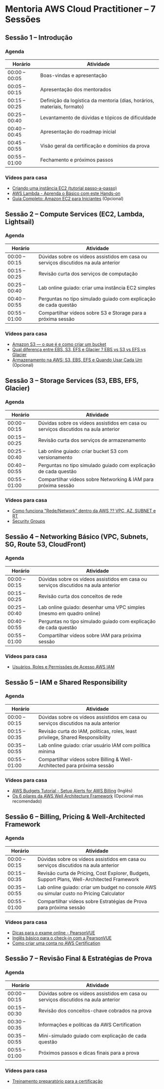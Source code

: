 # Mentoria AWS Cloud Practitioner – 7 Sessões

## Sessão 1 – Introdução

### Agenda
| Horário | Atividade |
|---------|-----------|
| 00:00 – 00:05 | Boas-vindas e apresentação |
| 00:05 – 00:15 | Apresentação dos mentorados |
| 00:15 – 00:25 | Definição da logística da mentoria (dias, horários, materiais, formato) |
| 00:25 – 00:40 | Levantamento de dúvidas e tópicos de dificuldade |
| 00:40 – 00:45 | Apresentação do roadmap inicial |
| 00:45 – 00:55 | Visão geral da certificação e domínios da prova |
| 00:55 – 01:00 | Fechamento e próximos passos |

### Vídeos para casa

- [Criando uma instância EC2 (tutorial passo-a-passo)](https://www.youtube.com/watch?v=YfnHh-jb2eo)  
- [AWS Lambda - Aprenda o Básico com este Hands-on](https://www.youtube.com/watch?v=KTpUKqYCvA8) 
- [Guia Completo: Amazon EC2 para Iniciantes](https://www.youtube.com/watch?v=fe6TJ1l4JhA) (Opcional)

## Sessão 2 – Compute Services (EC2, Lambda, Lightsail)

### Agenda

| Horário | Atividade |
|---------|-----------|
| 00:00 – 00:15 | Dúvidas sobre os vídeos assistidos em casa ou serviços discutidos na aula anterior |
| 00:15 – 00:25 | Revisão curta dos serviços de computação |
| 00:25 – 00:40 | Lab online guiado: criar uma instância EC2 simples |
| 00:40 – 00:55 | Perguntas no tipo simulado guiado com explicação de cada questão |
| 00:55 – 01:00 | Compartilhar vídeos sobre S3 e Storage para a próxima sessão |

### Vídeos para casa

- [Amazon S3 — o que é e como criar um bucket](https://www.youtube.com/watch?v=37tUQb65vOo)  
- [Qual diferença entre EBS, S3, EFS e Glacier ? EBS vs S3 vs EFS vs Glacier](https://www.youtube.com/watch?v=e-ROHnTT3oc)
- [Armazenamento na AWS: S3, EBS, EFS e Quando Usar Cada Um](https://www.youtube.com/watch?v=uQoSxLz7oH0) (Opcional)

## Sessão 3 – Storage Services (S3, EBS, EFS, Glacier)

### Agenda
| Horário | Atividade |
|---------|-----------|
| 00:00 – 00:15 | Dúvidas sobre os vídeos assistidos em casa ou serviços discutidos na aula anterior |
| 00:15 – 00:25 | Revisão curta dos serviços de armazenamento |
| 00:25 – 00:40 | Lab online guiado: criar bucket S3 com versionamento |
| 00:40 – 00:55 | Perguntas no tipo simulado guiado com explicação de cada questão |
| 00:55 – 01:00 | Compartilhar vídeos sobre Networking & IAM para próxima sessão |

### Vídeos para casa

- [Como funciona "Rede/Network" dentro da AWS ?? VPC, AZ, SUBNET e RT](https://www.youtube.com/watch?v=3UCwOfHKZ38)  
- [Security Groups](https://www.youtube.com/watch?v=vPnnW0O7-lE)  

## Sessão 4 – Networking Básico (VPC, Subnets, SG, Route 53, CloudFront)

### Agenda
| Horário | Atividade |
|---------|-----------|
| 00:00 – 00:15 | Dúvidas sobre os vídeos assistidos em casa ou serviços discutidos na aula anterior |
| 00:15 – 00:25 | Revisão curta dos conceitos de rede |
| 00:25 – 00:40 | Lab online guiado: desenhar uma VPC simples (mesmo em quadro online) |
| 00:40 – 00:55 | Perguntas no tipo simulado guiado com explicação de cada questão |
| 00:55 – 01:00 | Compartilhar vídeos sobre IAM para próxima sessão |

### Vídeos para casa

- [Usuários, Roles e Permissões de Acesso AWS IAM](https://www.youtube.com/watch?v=spUlvo0HNFQ) 

## Sessão 5 – IAM e Shared Responsibility

### Agenda
| Horário | Atividade |
|---------|-----------|
| 00:00 – 00:15 | Dúvidas sobre os vídeos assistidos em casa ou serviços discutidos na aula anterior |
| 00:15 – 00:35 | Revisão curta do IAM, políticas, roles, least privilege, Shared Responsibility |
| 00:35 – 00:55 | Lab online guiado: criar usuário IAM com política mínima |
| 00:55 – 01:00 | Compartilhar vídeos sobre Billing & Well-Architected para próxima sessão |

### Vídeos para casa

- [AWS Budgets Tutorial - Setup Alerts for AWS Billing](https://www.youtube.com/watch?v=O0sofGVT7uw) (Inglês)  
- [Os 6 pilares da AWS Well Architecture Framework](https://www.youtube.com/watch?v=BCCe8-1Byoo) (Opcional mas recomendado)  

## Sessão 6 – Billing, Pricing & Well-Architected Framework

### Agenda
| Horário | Atividade |
|---------|-----------|
| 00:00 – 00:15 | Dúvidas sobre os vídeos assistidos em casa ou serviços discutidos na aula anterior |
| 00:15 – 00:35 | Revisão curta de Pricing, Cost Explorer, Budgets, Support Plans, Well-Architected Framework |
| 00:35 – 00:55 | Lab online guiado: criar um budget no console AWS ou simular custo no Pricing Calculator |
| 00:55 – 01:00 | Compartilhar vídeos sobre Estratégias de Prova para próxima sessão |

### Vídeos para casa

- [Dicas para o exame online - PearsonVUE](https://www.youtube.com/watch?v=fmnUvcpQxBw)  
- [Inglês básico para o check-in com a PearsonVUE](https://www.youtube.com/watch?v=QBDiMYhMCY4) 
- [Como criar uma conta no AWS Certification](https://www.youtube.com/watch?v=rkAeoD21JPo)  

## Sessão 7 – Revisão Final & Estratégias de Prova

### Agenda
| Horário | Atividade |
|---------|-----------|
| 00:00 – 00:15 | Dúvidas sobre os vídeos assistidos em casa ou serviços discutidos na aula anterior |
| 00:15 – 00:30 | Revisão dos conceitos-chave cobrados na prova |
| 00:30 – 00:35 | Informações e políticas da AWS Certification |
| 00:35 – 00:55 | Mini-simulado guiado com explicação de cada questão |
| 00:55 – 01:00 | Próximos passos e dicas finais para a prova |

### Vídeos para casa

- [Treinamento preparatório para a certificação](https://www.youtube.com/watch?v=VrQVDbgwFDs&t=10s)  

